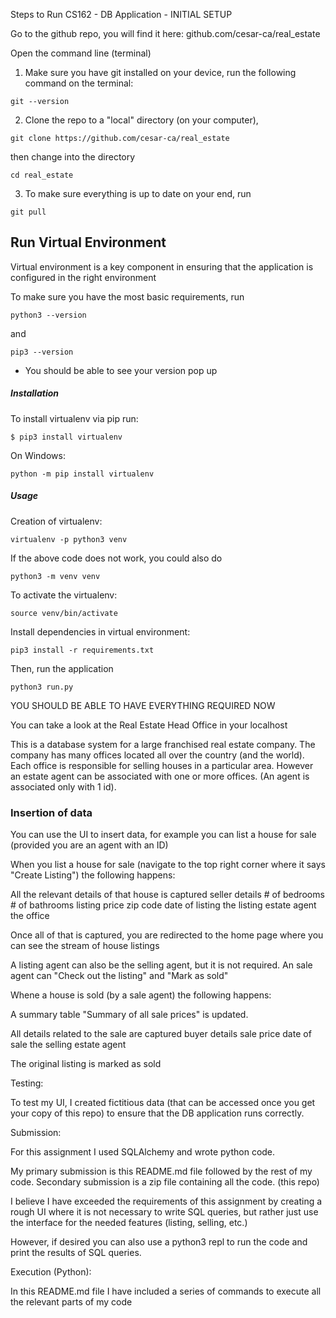 Steps to Run CS162 - DB Application - INITIAL SETUP

Go to the github repo, you will find it here: github.com/cesar-ca/real_estate

Open the command line (terminal)


1. Make sure you have git installed on your device, run the following command on the terminal:

```
git --version
```

2. Clone the repo to a "local" directory (on your computer),

```
git clone https://github.com/cesar-ca/real_estate
```

then change into the directory

```
cd real_estate
```

3. To make sure everything is up to date on your end, run

```
git pull
```

## Run Virtual Environment

Virtual environment is a key component in ensuring that the application is configured in the right environment

To make sure you have the most basic requirements, run
```
python3 --version
```
and 
```
pip3 --version
```
* You should be able to see your version pop up


##### Installation
To install virtualenv via pip run:
```
$ pip3 install virtualenv
```

On Windows:

```
python -m pip install virtualenv
```

##### Usage
Creation of virtualenv:
```
virtualenv -p python3 venv
```

If the above code does not work, you could also do
```
python3 -m venv venv
```

To activate the virtualenv:
```
source venv/bin/activate
```

Install dependencies in virtual environment:

```
pip3 install -r requirements.txt
```

Then, run the application 

```
python3 run.py
```

YOU SHOULD BE ABLE TO HAVE EVERYTHING REQUIRED NOW

You can take a look at the Real Estate Head Office in your localhost

This is a database system for a large franchised real estate company. The company has many offices located all over the country (and the world). Each office is responsible for selling houses in a particular area. However an estate agent can be associated with one or more offices. (An agent is associated only with 1 id).

### Insertion of data

You can use the UI to insert data, for example you can list a house for sale (provided you are an agent with an ID)

When you list a house for sale (navigate to the top right corner where it says "Create Listing") the following happens:

All the relevant details of that house is captured
seller details
\# of bedrooms 
\# of bathrooms
listing price 
zip code
date of listing
the listing estate agent
the office

Once all of that is captured, you are redirected to the home page where you can see the stream of house listings

A listing agent can also be the selling agent, but it is not required. An sale agent can "Check out the listing" and "Mark as sold"

Whene a house is sold (by a sale agent) the following happens:

A summary table "Summary of all sale prices" is updated.

All details related to the sale are captured
buyer details
sale price
date of sale
the selling estate agent

The original listing is marked as sold

Testing:

To test my UI, I created fictitious data (that can be accessed once you get your copy of this repo) to ensure that the DB application runs correctly.

Submission:

For this assignment I used SQLAlchemy and wrote python code. 

My primary submission is this README.md file followed by the rest of my code. 
Secondary submission is a zip file containing all the code. (this repo)

I believe I have exceeded the requirements of this assignment by creating a rough UI where it is not necessary to write SQL queries, but rather just use the interface for the needed features (listing, selling, etc.)

However, if desired you can also use a python3 repl to run the code and print the results of SQL queries. 

Execution (Python):

In this README.md file I have included a series of commands to execute all the relevant parts of my code

